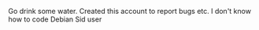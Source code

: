 Go drink some water.
Created this account to report bugs etc.
I don't know how to code
Debian Sid user
